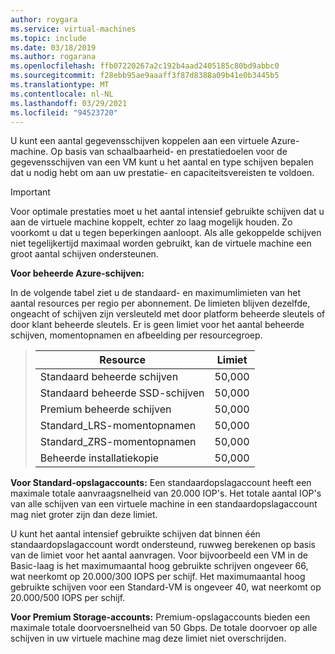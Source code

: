```yaml
---
author: roygara
ms.service: virtual-machines
ms.topic: include
ms.date: 03/18/2019
ms.author: rogarana
ms.openlocfilehash: ffb07220267a2c192b4aad2405185c80bd9abbc0
ms.sourcegitcommit: f28ebb95ae9aaaff3f87d8388a09b41e0b3445b5
ms.translationtype: MT
ms.contentlocale: nl-NL
ms.lasthandoff: 03/29/2021
ms.locfileid: "94523720"
---
```

U kunt een aantal gegevensschijven koppelen aan een virtuele Azure-machine. Op basis van schaalbaarheid- en prestatiedoelen voor de gegevensschijven van een VM kunt u het aantal en type schijven bepalen dat u nodig hebt om aan uw prestatie- en capaciteitsvereisten te voldoen.

> [!IMPORTANT]
> Voor optimale prestaties moet u het aantal intensief gebruikte schijven dat u aan de virtuele machine koppelt, echter zo laag mogelijk houden. Zo voorkomt u dat u tegen beperkingen aanloopt. Als alle gekoppelde schijven niet tegelijkertijd maximaal worden gebruikt, kan de virtuele machine een groot aantal schijven ondersteunen.

**Voor beheerde Azure-schijven:**

In de volgende tabel ziet u de standaard- en maximumlimieten van het aantal resources per regio per abonnement. De limieten blijven dezelfde, ongeacht of schijven zijn versleuteld met door platform beheerde sleutels of door klant beheerde sleutels. Er is geen limiet voor het aantal beheerde schijven, momentopnamen en afbeelding per resourcegroep.  

> | Resource | Limiet |
> | --- | --- |
> | Standaard beheerde schijven | 50,000 |
> | Standaard beheerde SSD-schijven | 50,000 |
> | Premium beheerde schijven | 50,000 |
> | Standard_LRS-momentopnamen | 50,000 |
> | Standard_ZRS-momentopnamen | 50,000 |
> | Beheerde installatiekopie | 50,000 |

**Voor Standard-opslagaccounts:** Een standaardopslagaccount heeft een maximale totale aanvraagsnelheid van 20.000 IOP's. Het totale aantal IOP's van alle schijven van een virtuele machine in een standaardopslagaccount mag niet groter zijn dan deze limiet.
  
U kunt het aantal intensief gebruikte schijven dat binnen één standaardopslagaccount wordt ondersteund, ruwweg berekenen op basis van de limiet voor het aantal aanvragen. Voor bijvoorbeeld een VM in de Basic-laag is het maximumaantal hoog gebruikte schrijven ongeveer 66, wat neerkomt op 20.000/300 IOPS per schijf. Het maximumaantal hoog gebruikte schijven voor een Standard-VM is ongeveer 40, wat neerkomt op 20.000/500 IOPS per schijf. 

**Voor Premium Storage-accounts:** Premium-opslagaccounts bieden een maximale totale doorvoersnelheid van 50 Gbps. De totale doorvoer op alle schijven in uw virtuele machine mag deze limiet niet overschrijden.

